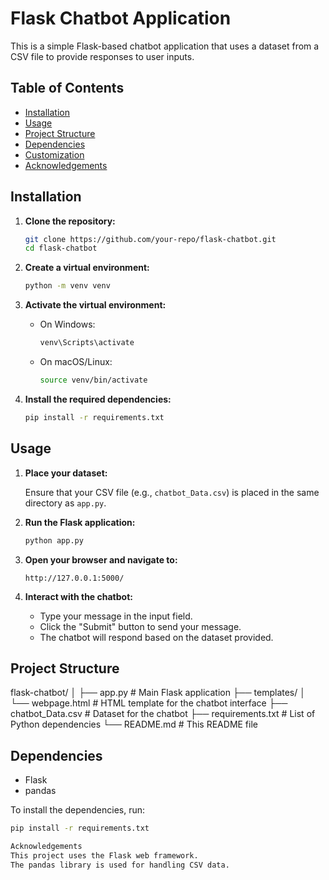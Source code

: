 # Flask Chatbot Application

This is a simple Flask-based chatbot application that uses a dataset from a CSV file to provide responses to user inputs.

## Table of Contents

- [Installation](#installation)
- [Usage](#usage)
- [Project Structure](#project-structure)
- [Dependencies](#dependencies)
- [Customization](#customization)
- [Acknowledgements](#acknowledgements)

## Installation

1. **Clone the repository:**

    ```bash
    git clone https://github.com/your-repo/flask-chatbot.git
    cd flask-chatbot
    ```

2. **Create a virtual environment:**

    ```bash
    python -m venv venv
    ```

3. **Activate the virtual environment:**

    - On Windows:
    
        ```bash
        venv\Scripts\activate
        ```

    - On macOS/Linux:
    
        ```bash
        source venv/bin/activate
        ```

4. **Install the required dependencies:**

    ```bash
    pip install -r requirements.txt
    ```

## Usage

1. **Place your dataset:**

    Ensure that your CSV file (e.g., `chatbot_Data.csv`) is placed in the same directory as `app.py`.

2. **Run the Flask application:**

    ```bash
    python app.py
    ```

3. **Open your browser and navigate to:**

    ```
    http://127.0.0.1:5000/
    ```

4. **Interact with the chatbot:**

    - Type your message in the input field.
    - Click the "Submit" button to send your message.
    - The chatbot will respond based on the dataset provided.

## Project Structure

flask-chatbot/
│
├── app.py # Main Flask application
├── templates/
│ └── webpage.html # HTML template for the chatbot interface
├── chatbot_Data.csv # Dataset for the chatbot
├── requirements.txt # List of Python dependencies
└── README.md # This README file

## Dependencies

- Flask
- pandas

To install the dependencies, run:

```bash
pip install -r requirements.txt

Acknowledgements
This project uses the Flask web framework.
The pandas library is used for handling CSV data.

